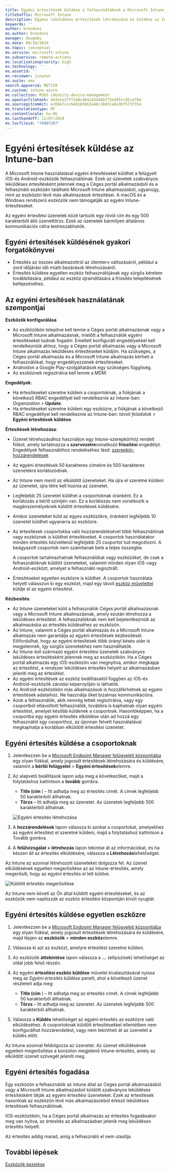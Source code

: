 ```yaml
---
title: Egyéni értesítések küldése a felhasználóknak a Microsoft Intune
titleSuffix: Microsoft Intune
description: Egyéni leküldéses értesítések létrehozása és küldése az Intune-nal az iOS-és Android-eszközök felhasználói számára
keywords: ''
author: brenduns
ms.author: brenduns
manager: dougeby
ms.date: 09/19/2019
ms.topic: conceptual
ms.service: microsoft-intune
ms.subservice: remote-actions
ms.localizationpriority: high
ms.technology: ''
ms.assetid: ''
ms.reviewer: jinyoon
ms.suite: ems
search.appverid: MET150
ms.custom: intune-azure
ms.collection: M365-identity-device-management
ms.openlocfilehash: 443e1e2fff2a0c4641d3446bf72e455cc92ce784
ms.sourcegitcommit: ec69e7ccc6e6183862a48c1b03ca6a3bf573f354
ms.translationtype: MT
ms.contentlocale: hu-HU
ms.lasthandoff: 12/07/2019
ms.locfileid: "74907287"
---
```

# <a name="send-custom-notifications-in-intune"></a>Egyéni értesítések küldése az Intune-ban  

A Microsoft Intune használatával egyéni értesítéseket küldhet a felügyelt iOS-és Android-eszközök felhasználóinak. Ezek az üzenetek szabványos leküldéses értesítésként jelennek meg a Céges portál alkalmazásból és a felhasználó eszközén található Microsoft Intune alkalmazásból, ugyanúgy, mint az eszközön lévő más alkalmazások értesítései. A macOS és a Windows rendszerű eszközök nem támogatják az egyéni Intune-értesítéseket.   

Az egyéni értesítési üzenetek közé tartozik egy rövid cím és egy 500 karakterből álló üzenettörzs. Ezek az üzenetek bármilyen általános kommunikációs célra testreszabhatók.

## <a name="common-scenarios-for-sending-custom-notifications"></a>Egyéni értesítések küldésének gyakori forgatókönyvei  

- Értesítés az összes alkalmazottról az ütemterv változásáról, például a zord időjárási idő miatti bezárások létrehozásáról.
- Értesítés küldése egyetlen eszköz felhasználójának egy sürgős kérelem továbbítására, például az eszköz újraindítására a frissítés telepítésének befejezéséhez. 

## <a name="considerations-for-using-custom-notifications"></a>Az egyéni értesítések használatának szempontjai

**Eszközök konfigurálása** 

- Az eszközökön telepítve kell lennie a Céges portál alkalmazásnak vagy a Microsoft Intune alkalmazásnak, mielőtt a felhasználók egyéni értesítéseket tudnak fogadni. Emellett konfigurált engedélyekkel kell rendelkezniük ahhoz, hogy a Céges portál alkalmazás vagy a Microsoft Intune alkalmazás leküldéses értesítéseket küldjön. Ha szükséges, a Céges portál alkalmazás és a Microsoft Intune alkalmazás kérheti a felhasználókat, hogy engedélyezzenek értesítéseket.  
- Androidon a Google Play-szolgáltatások egy szükséges függőség.  
- Az eszköznek regisztrálva kell lennie a MDM.

**Engedélyek**:
- Ha értesítéseket szeretne küldeni a csoportoknak, a fiókjának a következő RBAC engedéllyel kell rendelkeznie az Intune-ban: *Organization* > **Update**.
- Ha értesítéseket szeretne küldeni egy eszközre, a fiókjának a következő RBAC engedéllyel kell rendelkeznie az Intune-ban: *távoli feladatok* > **Egyéni értesítések küldése**.

**Értesítések létrehozása**:  
- Üzenet létrehozásához használjon egy Intune-szerepkörhöz rendelt fiókot, amely tartalmazza a **szervezetre**vonatkozó **frissítési** engedélyt. Engedélyek felhasználóhoz rendeléséhez lásd: [szerepkör-hozzárendelések](../fundamentals/role-based-access-control.md#role-assignments)  
- Az egyéni értesítések 50 karakteres címekre és 500 karakteres üzenetekre korlátozódnak.  
- Az Intune nem menti az elküldött üzeneteket. Ha újra el szeretné küldeni az üzenetet, újra létre kell hoznia az üzenetet.  
- Legfeljebb 25 üzenetet küldhet a csoportoknak óránként. Ez a korlátozás a bérlő szintjén van. Ez a korlátozás nem vonatkozik a magánszemélyeknek küldött értesítések küldésére.
- Amikor üzeneteket küld az egyes eszközökre, óránként legfeljebb 10 üzenetet küldhet ugyanarra az eszközre. 
- Az értesítések csoportokba való hozzárendelésével több felhasználónak vagy eszköznek is küldhet értesítéseket. A csoportok használatakor minden értesítés közvetlenül legfeljebb 25 csoportot tud megcélozni. A beágyazott csoportok nem számítanak bele a teljes összegbe.  

  A csoportok tartalmazhatnak felhasználókat vagy eszközöket, de csak a felhasználóknak küldött üzeneteket, valamint minden olyan iOS-vagy Android-eszközt, amelyet a felhasználó regisztrált.  
- Értesítéseket egyetlen eszközre is küldhet. A csoportok használata helyett válasszon ki egy eszközt, majd egy távoli [eszköz művelettel](device-management.md#available-device-actions) küldje el az egyéni értesítést.  

**Kézbesítés**:  
- Az Intune üzeneteket küld a felhasználók Céges portál alkalmazásnak vagy a Microsoft Intune alkalmazásnak, amely ezután létrehozza a leküldéses értesítést. A felhasználóknak nem kell bejelentkezniük az alkalmazásba az értesítés küldéséhez az eszközön.  
- Az Intune, valamint a Céges portál alkalmazás és a Microsoft Intune alkalmazás nem garantálja az egyéni értesítések kézbesítését. Előfordulhat, hogy az egyéni értesítések több órányi késés után is megjelennek, így sürgős üzenetekhez nem használhatók.  
- Az Intune-ból származó egyéni értesítési üzenetek szabványos leküldéses értesítésként jelennek meg az eszközökön. Ha a Céges portál alkalmazás egy iOS-eszközön van megnyitva, amikor megkapja az értesítést, a rendszer leküldéses értesítés helyett az alkalmazásban jeleníti meg az értesítést.  
- Az egyéni értesítések az eszköz beállításaitól függően az iOS-és Android-eszközök zárolási képernyőjén is láthatók.  
- Az Android-eszközökön más alkalmazások is hozzáférhetnek az egyéni értesítések adataihoz. Ne használja őket bizalmas kommunikációra.  
- Azok a felhasználók, akik nemrég lettek regisztrálva, vagy egy csoportból eltávolított felhasználók, továbbra is kaphatnak olyan egyéni értesítést, amelyet később küldenek a csoportnak.  Hasonlóképpen, ha a csoportba egy egyéni értesítés elküldése után ad hozzá egy felhasználót egy csoporthoz, az újonnan felvett használatával megkaphatja a korábban elküldött értesítési üzenetet.  

## <a name="send-a-custom-notification-to-groups"></a>Egyéni értesítés küldése a csoportoknak  

1. Jelentkezzen be a [Microsoft Endpoint Manager felügyeleti központjába](https://go.microsoft.com/fwlink/?linkid=2109431) egy olyan fiókkal, amely jogosult értesítések létrehozására és küldésére, valamint a **bérlői felügyelet** > **Egyéni értesítések**elemre.  

2. Az alapvető beállítások lapon adja meg a következőket, majd a folytatáshoz kattintson a **tovább** gombra.  
   - **Title (cím** ) – Itt adhatja meg az értesítés címét. A címek legfeljebb 50 karakterből állhatnak.  
   - **Törzs** – Itt adhatja meg az üzenetet. Az üzenetek legfeljebb 500 karakterből állhatnak.

   ![Egyéni értesítés létrehozása](./media/custom-notifications/custom-notifications.png)  

3. A **hozzárendelések** lapon válassza ki azokat a csoportokat, amelyekhez az egyéni értesítést el szeretné küldeni, majd a folytatáshoz kattintson a Tovább gombra.  

4. A **felülvizsgálat + létrehozás** lapon tekintse át az információkat, és ha készen áll az értesítés elküldésére, válassza a **Létrehozás**lehetőséget.  

Az Intune az azonnal létrehozott üzeneteket dolgozza fel. Az üzenet elküldésének egyetlen megerősítése az az Intune-értesítés, amely megerősíti, hogy az egyéni értesítés el lett küldve.  

![Küldött értesítés megerősítése](./media/custom-notifications/notification-sent.png)  

Az Intune nem követi az Ön által küldött egyéni értesítéseket, és az eszközök nem naplózzák az eszköz értesítési központján kívüli nyugtát.  

## <a name="send-a-custom-notification-to-a-single-device"></a>Egyéni értesítés küldése egyetlen eszközre  

1. Jelentkezzen be a [Microsoft Endpoint Manager felügyeleti központjába](https://go.microsoft.com/fwlink/?linkid=2109431) egy olyan fiókkal, amely jogosult értesítések létrehozására és küldésére, majd lépjen az **eszközök** > **minden eszköz**elemre.  

2. Válassza ki azt az eszközt, amelyre értesítést szeretne küldeni.  

3. Az eszközök **áttekintése** lapon válassza a **...** (ellipszisek) lehetőséget az oldal jobb felső részén.  

4. Az egyéni **értesítési eszköz küldése** művelet kiválasztásával nyissa meg az *Egyéni értesítés küldése* panelt, ahol a következő üzenet részleteit adja meg:  

   - **Title (cím** ) – Itt adhatja meg az értesítés címét. A címek legfeljebb 50 karakterből állhatnak.  
   - **Törzs** – Itt adhatja meg az üzenetet. Az üzenetek legfeljebb 500 karakterből állhatnak.  

5. Válassza a **Küldés** lehetőséget az egyéni értesítés az eszközre való elküldéséhez. A csoportoknak küldött értesítésekkel ellentétben nem konfigurálhat hozzárendelést, vagy nem tekintheti át az üzenetet a küldés előtt.  

Az Intune azonnal feldolgozza az üzenetet. Az üzenet elküldésének egyetlen megerősítése a konzolon megjelenő Intune-értesítés, amely az elküldött üzenet szövegét jeleníti meg.  

## <a name="receive-a-custom-notification"></a>Egyéni értesítés fogadása  

Egy eszközön a felhasználók az Intune által az Céges portál alkalmazásból vagy a Microsoft Intune alkalmazásból küldött szabványos leküldéses értesítésként látják az egyéni értesítési üzeneteket. Ezek az értesítések hasonlóak az eszközön lévő más alkalmazásokból érkező leküldéses értesítések felhasználóinak.  

IOS-eszközökön, ha a Céges portál alkalmazás az értesítés fogadásakor meg van nyitva, az értesítés az alkalmazásban jelenik meg leküldéses értesítés helyett.  

Az értesítés addig marad, amíg a felhasználó el nem utasítja.  

## <a name="next-steps"></a>További lépések  

[Eszközök kezelése](device-management.md)
